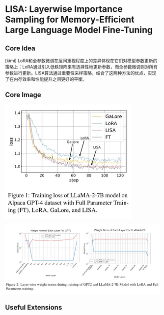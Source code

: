 # LISA: Layerwise Importance Sampling for Memory-Efficient Large Language Model Fine-Tuning

## Core Idea
[kimi] LoRA和全参数微调在层间重视程度上的差异体现在它们对模型参数更新的策略上：LoRA通过引入低秩矩阵来有选择性地更新参数，而全参数微调则对所有参数进行更新。LISA算法通过重要性采样策略，结合了这两种方法的优点，实现了在内存效率和性能提升之间更好的平衡。

## Core Image
![Figure 1](fig.1.jpg)

![Figure 2](fig.2.jpg)

## Useful Extensions